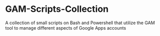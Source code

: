 # GAM-Scripts-Collection
A collection of small scripts on Bash and Powershell that utilize the GAM tool to manage different aspects of Google Apps accounts
